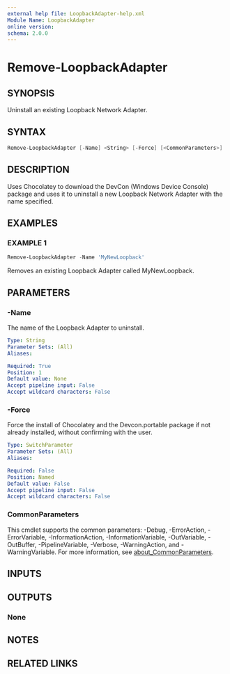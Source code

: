 ```yaml
---
external help file: LoopbackAdapter-help.xml
Module Name: LoopbackAdapter
online version:
schema: 2.0.0
---
```


# Remove-LoopbackAdapter

## SYNOPSIS

Uninstall an existing Loopback Network Adapter.

## SYNTAX

```powershell
Remove-LoopbackAdapter [-Name] <String> [-Force] [<CommonParameters>]
```

## DESCRIPTION

Uses Chocolatey to download the DevCon (Windows Device Console) package and
uses it to uninstall a new Loopback Network Adapter with the name specified.

## EXAMPLES

### EXAMPLE 1

```powershell
Remove-LoopbackAdapter -Name 'MyNewLoopback'
```

Removes an existing Loopback Adapter called MyNewLoopback.

## PARAMETERS

### -Name

The name of the Loopback Adapter to uninstall.

```yaml
Type: String
Parameter Sets: (All)
Aliases:

Required: True
Position: 1
Default value: None
Accept pipeline input: False
Accept wildcard characters: False
```

### -Force

Force the install of Chocolatey and the Devcon.portable package if not already installed, without confirming with the user.

```yaml
Type: SwitchParameter
Parameter Sets: (All)
Aliases:

Required: False
Position: Named
Default value: False
Accept pipeline input: False
Accept wildcard characters: False
```

### CommonParameters

This cmdlet supports the common parameters: -Debug, -ErrorAction, -ErrorVariable, -InformationAction, -InformationVariable, -OutVariable, -OutBuffer, -PipelineVariable, -Verbose, -WarningAction, and -WarningVariable. For more information, see [about_CommonParameters](http://go.microsoft.com/fwlink/?LinkID=113216).

## INPUTS

## OUTPUTS

### None

## NOTES

## RELATED LINKS
